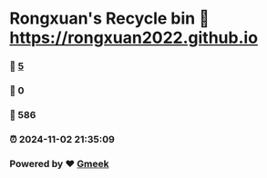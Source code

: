 # Rongxuan's Recycle bin  :link: https://rongxuan2022.github.io 
### :page_facing_up: [5](https://rongxuan2022.github.io/tag.html) 
### :speech_balloon: 0 
### :hibiscus: 586 
### :alarm_clock: 2024-11-02 21:35:09 
### Powered by :heart: [Gmeek](https://github.com/Meekdai/Gmeek)
